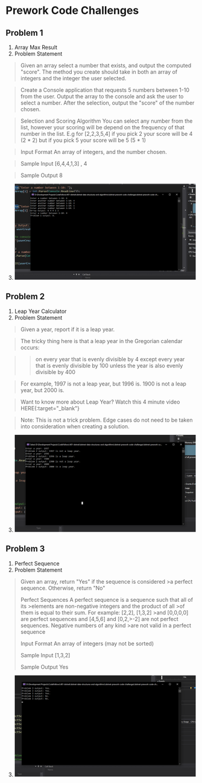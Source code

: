 # Prework Code Challenges
## Problem 1
1. Array Max Result
1. Problem Statement
>Given an array select a number that exists, and output the computed "score". The method you create should take in both an array of integers and the integer the user selected.

>Create a Console application that requests 5 numbers between 1-10 from the user. Output the array to the console and ask the user to select a number. After the selection, output the "score" of the number chosen.

>Selection and Scoring Algorithm
You can select any number from the list, however your scoring will be depend on the frequency of that number in the list. E.g for [2,2,3,5,4] if you pick 2 your score will be 4 (2 * 2) but if you pick 5 your score will be 5 (5 * 1)

>Input Format
>An array of integers, and the number chosen.

>Sample Input
>[6,4,4,1,3] , 4

>Sample Output
>8

3. ![Challenge1](images/dotnetpre1.png)

## Problem 2
1. Leap Year Calculator
2. Problem Statement
>Given a year, report if it is a leap year.

>The tricky thing here is that a leap year in the Gregorian calendar occurs:

>>on every year that is evenly divisible by 4
  except every year that is evenly divisible by 100
    unless the year is also evenly divisible by 400

>For example, 1997 is not a leap year, but 1996 is. 1900 is not a leap year, but 2000 is.

>Want to know more about Leap Year? Watch this 4 minute video HERE{:target="_blank"}

>Note: This is not a trick problem. Edge cases do not need to be taken into consideration when creating a solution.
3. ![Challenge2](images/dotnetpre2.png)

## Problem 3
1. Perfect Sequence
2. Problem Statement
>Given an array, return "Yes" if the sequence is considered >a perfect sequence. Otherwise, return "No"
>
>Perfect Sequences
>A perfect sequence is a sequence such that all of its >elements are non-negative integers and the product of all >of them is equal to their sum. For example: [2,2], [1,3,2] >and [0,0,0,0] are perfect sequences and [4,5,6] and [0,2,>-2] are not perfect sequences. Negative numbers of any kind >are not valid in a perfect sequence
>
>Input Format
>An array of integers (may not be sorted)
>
>Sample Input
>[1,3,2]
>
>Sample Output
>Yes

3. ![Challenge3](images/dotnetpre3.png)
